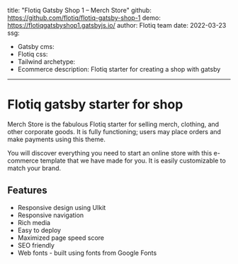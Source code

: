 title: "Flotiq Gatsby Shop 1 – Merch Store"
github: https://github.com/flotiq/flotiq-gatsby-shop-1
demo: https://flotiqgatsbyshop1.gatsbyjs.io/
author: Flotiq team
date: 2022-03-23
ssg:
  - Gatsby
cms:
  - Flotiq 
css:
  - Tailwind
archetype:
  - Ecommerce
description: Flotiq starter for creating a shop with gatsby
---

# Flotiq gatsby starter for shop

Merch Store is the fabulous Flotiq starter for selling merch, clothing, and other corporate goods. It is fully functioning; users may place orders and make payments using this theme.

You will discover everything you need to start an online store with this e-commerce template that we have made for you. It is easily customizable to match your brand.

## Features

* Responsive design using UIkit
* Responsive navigation
* Rich media
* Easy to deploy
* Maximized page speed score
* SEO friendly
* Web fonts - built using fonts from Google Fonts 
